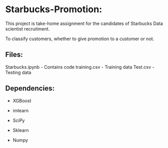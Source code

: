 # Starbucks-Promotion:

This project is take-home assignment for the candidates of Starbucks Data scientist recruitment.

To classify customers, whether to give promotion to a customer or not.

## Files:
Starbucks.ipynb - Contains code
training.csv - Training data
Test.csv - Testing data

## Dependencies:
* XGBoost 

* imlearn

* SciPy 

* Sklearn

* Numpy
